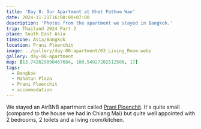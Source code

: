 ```yaml
---
title: 'Day 8: Our Apartment at Khet Pathum Wan'
date: 2024-11-21T16:00:00+07:00
description: 'Photos from the apartment we stayed in Bangkok.'
trip: Thailand 2024 Part 2
place: South East Asia
timezone: Asia/Bangkok
location: Prani Ploenchit
image: ../gallery/day-08-apartment/03_Living_Room.webp
gallery: day-08-apartment
map: [13.742629090467684, 100.54927202512506, 17]
tags:
  - Bangkok
  - Mahatun Plaza
  - Prani Ploenchit
  - accommodation
---
```


We stayed an AirBNB apartment called [Prani Ploenchit](https://www.airbnb.com.au/rooms/843913711884697422). It's quite small (compared to the house we had in Chiang Mai) but quite well appointed with 2 bedrooms, 2 toilets and a living room/kitchen.
